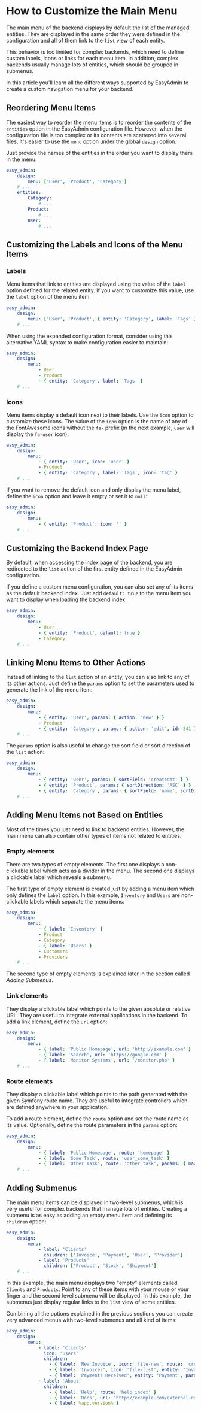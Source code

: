 How to Customize the Main Menu
==============================

The main menu of the backend displays by default the list of the managed
entities. They are displayed in the same order they were defined in the
configuration and all of them link to the `list` view of each entity.

This behavior is too limited for complex backends, which need to define custom
labels, icons or links for each menu item. In addition, complex backends usually
manage lots of entities, which should be grouped in submenus.

In this article you'll learn all the different ways supported by EasyAdmin to
create a custom navigation menu for your backend.

Reordering Menu Items
---------------------

The easiest way to reorder the menu items is to reorder the contents of the
`entities` option in the EasyAdmin configuration file. However, when the
configuration file is too complex or its contents are scattered into several
files, it's easier to use the `menu` option under the global `design` option.

Just provide the names of the entities in the order you want to display them in
the menu:

```yaml
easy_admin:
    design:
        menu: ['User', 'Product', 'Category']
    # ...
    entities:
        Category:
            # ...
        Product:
            # ...
        User:
            # ...
```

Customizing the Labels and Icons of the Menu Items
--------------------------------------------------


### Labels

Menu items that link to entities are displayed using the value of the `label`
option defined for the related entity. If you want to customize this value, use
the `label` option of the menu item:

```yaml
easy_admin:
    design:
        menu: ['User', 'Product', { entity: 'Category', label: 'Tags' }]
    # ...
```

When using the expanded configuration format, consider using this alternative
YAML syntax to make configuration easier to maintain:

```yaml
easy_admin:
    design:
        menu:
            - User
            - Product
            - { entity: 'Category', label: 'Tags' }
    # ...
```

### Icons

Menu items display a default icon next to their labels. Use the `icon` option to
customize these icons. The value of the `icon` option is the name of any of the
FontAwesome icons without the `fa-` prefix (in the next example, `user` will
display the `fa-user` icon):

```yaml
easy_admin:
    design:
        menu:
            - { entity: 'User', icon: 'user' }
            - Product
            - { entity: 'Category', label: 'Tags', icon: 'tag' }
    # ...
```

If you want to remove the default icon and only display the menu label, define
the `icon` option and leave it empty or set it to `null`:

```yaml
easy_admin:
    design:
        menu:
            - { entity: 'Product', icon: '' }
    # ...
```

Customizing the Backend Index Page
----------------------------------

By default, when accessing the index page of the backend, you are redirected to
the `list` action of the first entity defined in the EasyAdmin configuration.

If you define a custom menu configuration, you can also set any of its items
as the default backend index. Just add `default: true` to the menu item you want
to display when loading the backend index:

```yaml
easy_admin:
    design:
        menu:
            - User
            - { entity: 'Product', default: true }
            - Category
    # ...
```

Linking Menu Items to Other Actions
-----------------------------------

Instead of linking to the `list` action of an entity, you can also link to any
of its other actions. Just define the `params` option to set the parameters used
to generate the link of the menu item:

```yaml
easy_admin:
    design:
        menu:
            - { entity: 'User', params: { action: 'new' } }
            - Product
            - { entity: 'Category', params: { action: 'edit', id: 341 } }
    # ...
```

The `params` option is also useful to change the sort field or sort direction of
the `list` action:

```yaml
easy_admin:
    design:
        menu:
            - { entity: 'User', params: { sortField: 'createdAt' } }
            - { entity: 'Product', params: { sortDirection: 'ASC' } }
            - { entity: 'Category', params: { sortField: 'name', sortDirection: 'ASC' } }
    # ...
```

Adding Menu Items not Based on Entities
---------------------------------------

Most of the times you just need to link to backend entities. However, the main
menu can also contain other types of items not related to entities.

### Empty elements

There are two types of empty elements. The first one displays a non-clickable
label which acts as a divider in the menu. The second one displays a clickable
label which reveals a submenu.

The first type of empty element is created just by adding a menu item which only
defines the `label` option. In this example, `Inventory` and `Users` are
non-clickable labels which separate the menu items:

```yaml
easy_admin:
    design:
        menu:
            - { label: 'Inventory' }
            - Product
            - Category
            - { label: 'Users' }
            - Customers
            - Providers
    # ...
```

The second type of empty elements is explained later in the section called
*Adding Submenus*.

### Link elements

They display a clickable label which points to the given absolute or relative
URL. They are useful to integrate external applications in the backend. To add
a link element, define the `url` option:

```yaml
easy_admin:
    design:
        menu:
            - { label: 'Public Homepage', url: 'http://example.com' }
            - { label: 'Search', url: 'https://google.com' }
            - { label: 'Monitor Systems', url: '/monitor.php' }
    # ...
```

### Route elements

They display a clickable label which points to the path generated with the given
Symfony route name. They are useful to integrate controllers which are defined
anywhere in your application.

To add a route element, define the `route` option and set the route name as its
value. Optionally, define the route parameters in the `params` option:

```yaml
easy_admin:
    design:
        menu:
            - { label: 'Public Homepage', route: 'homepage' }
            - { label: 'Some Task', route: 'user_some_task' }
            - { label: 'Other Task', route: 'other_task', params: { max: 7 } }
    # ...
```

Adding Submenus
---------------

The main menu items can be displayed in two-level submenus, which is very useful
for complex backends that manage lots of entities. Creating a submenu is as
easy as adding an empty menu item and defining its `children` option:

```yaml
easy_admin:
    design:
        menu:
            - label: 'Clients'
              children: ['Invoice', 'Payment', 'User', 'Provider']
            - label: 'Products'
              children: ['Product', 'Stock', 'Shipment']
    # ...
```

In this example, the main menu displays two "empty" elements called `Clients`
and `Products`. Point to any of these items with your mouse or your finger and
the second level submenu will be displayed. In this example, the submenus just
display regular links to the `list` view of some entities.

Combining all the options explained in the previous sections you can create very
advanced menus with two-level submenus and all kind of items:

```yaml
easy_admin:
    design:
        menu:
            - label: 'Clients'
              icon: 'users'
              children:
                - { label: 'New Invoice', icon: 'file-new', route: 'createInvoice' }
                - { label: 'Invoices', icon: 'file-list', entity: 'Invoice' }
                - { label: 'Payments Received', entity: 'Payment', params: { sortField: 'paidAt' } }
            - label: 'About'
              children:
                - { label: 'Help', route: 'help_index' }
                - { label: 'Docs', url: 'http://example.com/external-docs' }
                - { label: %app.version% }
```
